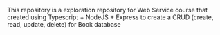 This repository is a exploration repository for Web Service course that created using Typescript + NodeJS + Express to create a CRUD (create, read, update, delete) for Book database